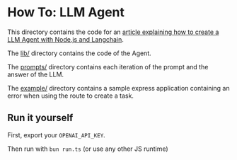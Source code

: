 # How To: LLM Agent

This directory contains the code for an [article explaining how to create a LLM Agent with Node.js and Langchain](https://gen-ai.fr/large-language-model/creer-un-agent-llm-en-node-js-partie-1/).

The [lib/](lib/) directory contains the code of the Agent.

The [prompts/](prompts/) directory contains each iteration of the prompt and the answer of the LLM.

The [example/](example/) directory contains a sample express application containing an error when using the route to create a task.

## Run it yourself

First, export your `OPENAI_API_KEY`.

Then run with `bun run.ts` (or use any other JS runtime)
